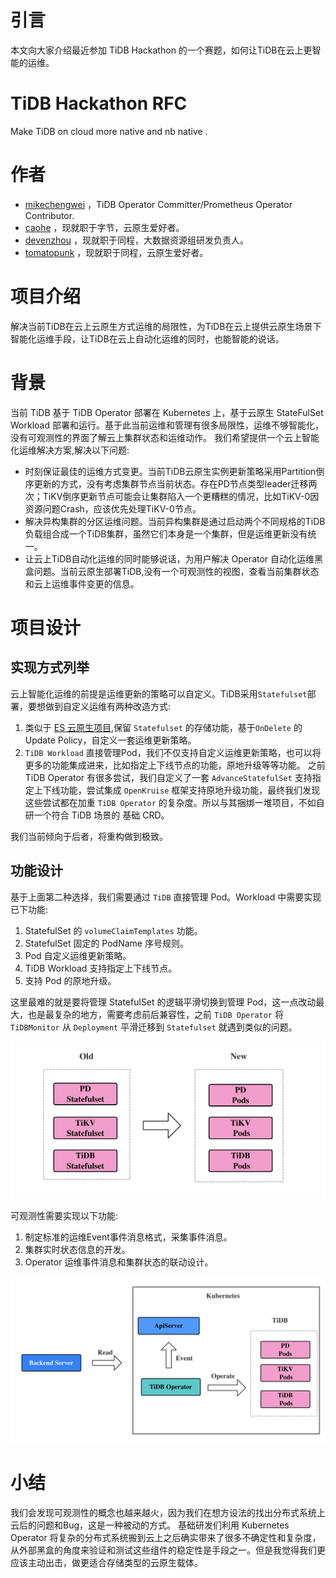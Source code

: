 # 引言
本文向大家介绍最近参加 TiDB Hackathon 的一个赛题，如何让TiDB在云上更智能的运维。
# TiDB Hackathon RFC
Make TiDB on cloud more native and nb native .
# 作者
- [mikechengwei](https://github.com/mikechengwei) ，TiDB Operator Committer/Prometheus Operator Contributor.
- [caohe](https://github.com/caohe) ，现就职于字节，云原生爱好者。
- [devenzhou](https://github.com/devenzhou) ，现就职于同程，大数据资源组研发负责人。
- [tomatopunk](https://github.com/tomatopunk) ，现就职于同程，云原生爱好者。

# 项目介绍
解决当前TiDB在云上云原生方式运维的局限性，为TiDB在云上提供云原生场景下智能化运维手段，让TiDB在云上自动化运维的同时，也能智能的说话。

# 背景
当前 TiDB 基于 TiDB Operator 部署在 Kubernetes 上，基于云原生 StateFulSet Workload 部署和运行。基于此当前运维和管理有很多局限性，运维不够智能化，没有可观测性的界面了解云上集群状态和运维动作。
我们希望提供一个云上智能化运维解决方案,解决以下问题:
- 时刻保证最佳的运维方式变更。当前TiDB云原生实例更新策略采用Partition倒序更新的方式，没有考虑集群节点当前状态。存在PD节点类型leader迁移两次；TiKV倒序更新节点可能会让集群陷入一个更糟糕的情况，比如TiKV-0因资源问题Crash，应该优先处理TiKV-0节点。
- 解决异构集群的分区运维问题。当前异构集群是通过启动两个不同规格的TiDB负载组合成一个TiDB集群，虽然它们本身是一个集群，但是运维更新没有统一。  
- 让云上TiDB自动化运维的同时能够说话，为用户解决 Operator 自动化运维黑盒问题。当前云原生部署TiDB,没有一个可观测性的视图，查看当前集群状态和云上运维事件变更的信息。

# 项目设计
## 实现方式列举
云上智能化运维的前提是运维更新的策略可以自定义。TiDB采用`Statefulset`部署，要想做到自定义运维有两种改造方式:

1. 类似于 [ES 云原生项目](https://github.com/elastic/cloud-on-k8s),保留 `Statefulset` 的存储功能，基于`OnDelete` 的Update Policy，自定义一套运维更新策略。
2. `TiDB Workload` 直接管理Pod，我们不仅支持自定义运维更新策略，也可以将更多的功能集成进来，比如指定上下线节点的功能，原地升级等等功能。
   之前TiDB Operator 有很多尝试，我们自定义了一套 `AdvanceStatefulSet` 支持指定上下线功能，尝试集成 `OpenKruise` 框架支持原地升级功能，最终我们发现这些尝试都在加重 `TiDB Operator` 的复杂度。所以与其捆绑一堆项目，不如自研一个符合 TiDB 场景的 基础 CRD。

我们当前倾向于后者，将重构做到极致。

## 功能设计
基于上面第二种选择，我们需要通过 `TiDB` 直接管理 Pod。Workload 中需要实现已下功能:

1. StatefulSet 的 `volumeClaimTemplates` 功能。
2. StatefulSet 固定的 PodName 序号规则。   
3. Pod 自定义运维更新策略。
4. TiDB Workload 支持指定上下线节点。
5. 支持 Pod 的原地升级。

这里最难的就是要将管理 StatefulSet 的逻辑平滑切换到管理 Pod，这一点改动最大，也是最复杂的地方，需要考虑前后兼容性，之前 `TiDB Operator` 将 `TiDBMonitor` 从 `Deployment` 平滑迁移到 `Statefulset` 就遇到类似的问题。 

![平滑迁移](https://github.com/NbNative/RFC/blob/main/img/upgrade.png)

可观测性需要实现以下功能:

1. 制定标准的运维Event事件消息格式，采集事件消息。
2. 集群实时状态信息的开发。
3. Operator 运维事件消息和集群状态的联动设计。

![项目架构图](https://github.com/NbNative/RFC/blob/main/img/backend.png)

# 小结
我们会发现可观测性的概念也越来越火，因为我们在想方设法的找出分布式系统上云后的问题和Bug，这是一种被动的方式。
基础研发们利用 Kubernetes Operator 将复杂的分布式系统搬到云上之后确实带来了很多不确定性和复杂度，从外部黑盒的角度来验证和测试这些组件的稳定性是手段之一。但是我觉得我们更应该主动出击，做更适合存储类型的云原生载体。

